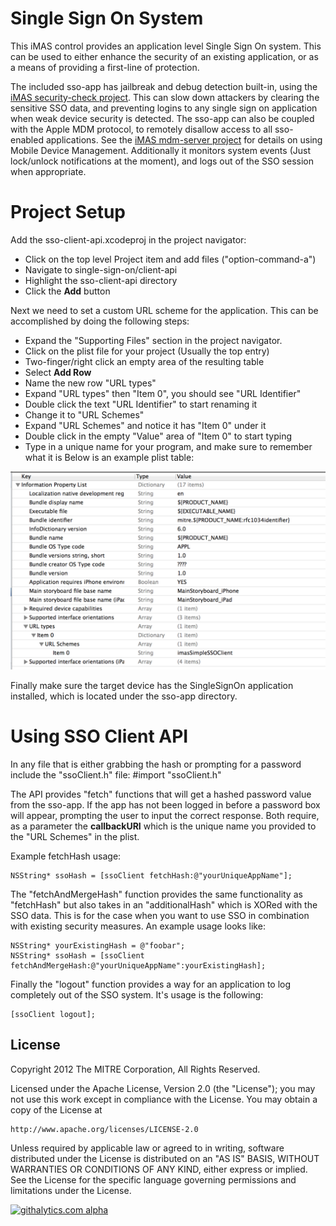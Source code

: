 # Single Sign On System

This iMAS control provides an application level Single Sign On system. This can be used to either enhance the security of an existing application, or as a means of providing a first-line of protection.  

The included sso-app has jailbreak and debug detection built-in, using the [iMAS security-check project](https://github.com/project-imas/security-check).  This can slow down attackers by clearing the sensitive SSO data, and preventing logins to any single sign on application when weak device security is detected.  The sso-app can also be coupled with the Apple MDM protocol, to remotely disallow access to all sso-enabled applications. See the [iMAS mdm-server project](https://github.com/project-imas/mdm-server) for details on using Mobile Device Management.  Additionally it monitors system events (Just lock/unlock notifications at the moment), and logs out of the SSO session when appropriate.

# Project Setup

Add the sso-client-api.xcodeproj in the project navigator:  
  * Click on the top level Project item and add files ("option-command-a")
  * Navigate to single-sign-on/client-api
  * Highlight the sso-client-api directory
  * Click the **Add** button

Next we need to set a custom URL scheme for the application.  This can be accomplished by doing the following steps:
  * Expand the "Supporting Files" section in the project navigator.
  * Click on the plist file for your project (Usually the top entry)
  * Two-finger/right click an empty area of the resulting table
  * Select **Add Row**
  * Name the new row "URL types"
  * Expand "URL types" then "Item 0", you should see "URL Identifier"
  * Double click the text "URL Identifier" to start renaming it
  * Change it to "URL Schemes"
  * Expand "URL Schemes" and notice it has "Item 0" under it
  * Double click in the empty "Value" area of "Item 0" to start typing
  * Type in a unique name for your program, and make sure to remember what it is
Below is an example plist table:

![Custom URL Scheme](images/customURLScheme.png)

Finally make sure the target device has the SingleSignOn application installed, which is located under the sso-app directory.

# Using SSO Client API

In any file that is either grabbing the hash or prompting for a password include the "ssoClient.h" file:
    #import "ssoClient.h"

The API provides "fetch" functions that will get a hashed password value from the sso-app.  If the app has not been logged in before a password box will appear, prompting the user to input the correct response.  Both require, as a parameter the **callbackURI** which is the unique name you provided to the "URL Schemes" in the plist.

Example fetchHash usage:
    
    NSString* ssoHash = [ssoClient fetchHash:@"yourUniqueAppName"];
    
The "fetchAndMergeHash" function provides the same functionality as "fetchHash" but also takes in an "additionalHash" which is XORed with the SSO data.  This is for the case when you want to use SSO in combination with existing security measures. An example usage looks like:
    
    NSString* yourExistingHash = @"foobar";
    NSString* ssoHash = [ssoClient fetchAndMergeHash:@"yourUniqueAppName":yourExistingHash];
    
Finally the "logout" function provides a way for an application to log completely out of the SSO system. It's usage is the following:
    
    [ssoClient logout];


## License

Copyright 2012 The MITRE Corporation, All Rights Reserved.

Licensed under the Apache License, Version 2.0 (the "License");
you may not use this work except in compliance with the License.
You may obtain a copy of the License at

    http://www.apache.org/licenses/LICENSE-2.0

Unless required by applicable law or agreed to in writing, software
distributed under the License is distributed on an "AS IS" BASIS,
WITHOUT WARRANTIES OR CONDITIONS OF ANY KIND, either express or implied.
See the License for the specific language governing permissions and
limitations under the License.

[![githalytics.com alpha](https://cruel-carlota.pagodabox.com/50cf88b71d3c78a0268ae42ea79d8951 "githalytics.com")](http://githalytics.com/project-imas/encrypted-core-data)


